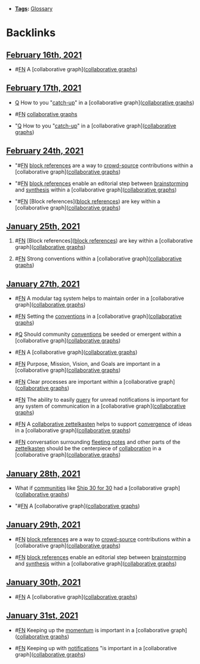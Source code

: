 - **[Tags](<Tags.md>):** [Glossary](<Glossary.md>)

# Backlinks
## [February 16th, 2021](<February 16th, 2021.md>)
- #[FN](<FN.md>) A [collaborative graph]([collaborative graphs](<collaborative graphs.md>))

## [February 17th, 2021](<February 17th, 2021.md>)
- [Q](<Q.md>) How to you "[catch-up](<catch-up.md>)" in a [collaborative graph]([collaborative graphs](<collaborative graphs.md>))

- #[FN](<FN.md>) [collaborative graphs](<collaborative graphs.md>)

- "[Q](<Q.md>) How to you "[catch-up](<catch-up.md>)" in a [collaborative graph]([collaborative graphs](<collaborative graphs.md>))

## [February 24th, 2021](<February 24th, 2021.md>)
- "#[FN](<FN.md>) [block references](<block references.md>) are a way to [crowd-source](<crowd-source.md>) contributions within a [collaborative graph]([collaborative graphs](<collaborative graphs.md>))

- "#[FN](<FN.md>) [block references](<block references.md>) enable an editorial step between [brainstorming](<brainstorming.md>) and [synthesis](<synthesis.md>) within a [collaborative graph]([collaborative graphs](<collaborative graphs.md>))

- "#[FN](<FN.md>) [Block references]([block references](<block references.md>)) are key within a [collaborative graph]([collaborative graphs](<collaborative graphs.md>))

## [January 25th, 2021](<January 25th, 2021.md>)
1. #[FN](<FN.md>) [Block references]([block references](<block references.md>)) are key within a [collaborative graph]([collaborative graphs](<collaborative graphs.md>))

2. #[FN](<FN.md>) Strong conventions within a [collaborative graph]([collaborative graphs](<collaborative graphs.md>))

## [January 27th, 2021](<January 27th, 2021.md>)
- #[FN](<FN.md>) A modular tag system helps to maintain order in a [collaborative graph]([collaborative graphs](<collaborative graphs.md>))

- #[FN](<FN.md>) Setting the [conventions](<conventions.md>) in a [collaborative graph]([collaborative graphs](<collaborative graphs.md>))

- #[Q](<Q.md>) Should community [conventions](<conventions.md>) be seeded or emergent within a [collaborative graph]([collaborative graphs](<collaborative graphs.md>))

- #[FN](<FN.md>) A [collaborative graph]([collaborative graphs](<collaborative graphs.md>))

- #[FN](<FN.md>) Purpose, Mission, Vision, and Goals are important in a [collaborative graph]([collaborative graphs](<collaborative graphs.md>))

- #[FN](<FN.md>) Clear processes are important within a [collaborative graph]([collaborative graphs](<collaborative graphs.md>))

- #[FN](<FN.md>) The ability to easily [query](<query.md>) for unread notifications is important for any system of communication in a [collaborative graph]([collaborative graphs](<collaborative graphs.md>))

- #[FN](<FN.md>) A [collaborative zettelkasten](<collaborative zettelkasten.md>) helps to support [convergence](<convergence.md>) of ideas in a [collaborative graph]([collaborative graphs](<collaborative graphs.md>))

- #[FN](<FN.md>) conversation surrounding [fleeting notes](<fleeting notes.md>) and other parts of the [zettelkasten](<zettelkasten.md>) should be the centerpiece of [collaboration](<collaboration.md>) in a [collaborative graph]([collaborative graphs](<collaborative graphs.md>))

## [January 28th, 2021](<January 28th, 2021.md>)
- What if [communities](<communities.md>) like [Ship 30 for 30](<Ship 30 for 30.md>) had a [collaborative graph]([collaborative graphs](<collaborative graphs.md>))

- "#[FN](<FN.md>) A [collaborative graph]([collaborative graphs](<collaborative graphs.md>))

## [January 29th, 2021](<January 29th, 2021.md>)
- #[FN](<FN.md>) [block references](<block references.md>) are a way to [crowd-source](<crowd-source.md>) contributions within a [collaborative graph]([collaborative graphs](<collaborative graphs.md>))

- #[FN](<FN.md>) [block references](<block references.md>) enable an editorial step between [brainstorming](<brainstorming.md>) and [synthesis](<synthesis.md>) within a [collaborative graph]([collaborative graphs](<collaborative graphs.md>))

## [January 30th, 2021](<January 30th, 2021.md>)
- #[FN](<FN.md>) A [collaborative graph]([collaborative graphs](<collaborative graphs.md>))

## [January 31st, 2021](<January 31st, 2021.md>)
- #[FN](<FN.md>) Keeping up the [momentum](<momentum.md>) is important in a [collaborative graph]([collaborative graphs](<collaborative graphs.md>))

- #[FN](<FN.md>) Keeping up with [notifications](<notifications.md>) "is important in a [collaborative graph]([collaborative graphs](<collaborative graphs.md>))

